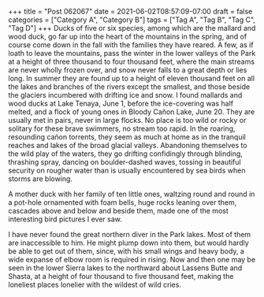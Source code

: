 +++
title = "Post 062067"
date = 2021-06-02T08:57:09-07:00
draft = false
categories = ["Category A", "Category B"]
tags = ["Tag A", "Tag B", "Tag C", "Tag D"]
+++
Ducks of five or six species, among which are the mallard and wood duck, go far up into the heart of the mountains in the spring, and of course come down in the fall with the families they have reared. A few, as if loath to leave the mountains, pass the winter in the lower valleys of the Park at a height of three thousand to four thousand feet, where the main streams are never wholly frozen over, and snow never falls to a great depth or lies long. In summer they are found up to a height of eleven thousand feet on all the lakes and branches of the rivers except the smallest, and those beside the glaciers incumbered with drifting ice and snow. I found mallards and wood ducks at Lake Tenaya, June 1, before the ice-covering was half melted, and a flock of young ones in Bloody Cañon Lake, June 20. They are usually met in pairs, never in large flocks. No place is too wild or rocky or solitary for these brave swimmers, no stream too rapid. In the roaring, resounding cañon torrents, they seem as much at home as in the tranquil reaches and lakes of the broad glacial valleys. Abandoning themselves to the wild play of the waters, they go drifting confidingly through blinding, thrashing spray, dancing on boulder-dashed waves, tossing in beautiful security on rougher water than is usually encountered by sea birds when storms are blowing.

A mother duck with her family of ten little ones, waltzing round and round in a pot-hole ornamented with foam bells, huge rocks leaning over them, cascades above and below and beside them, made one of the most interesting bird pictures I ever saw.

I have never found the great northern diver in the Park lakes. Most of them are inaccessible to him. He might plump down into them, but would hardly be able to get out of them, since, with his small wings and heavy body, a wide expanse of elbow room is required in rising. Now and then one may be seen in the lower Sierra lakes to the northward about Lassens Butte and Shasta, at a height of four thousand to five thousand feet, making the loneliest places lonelier with the wildest of wild cries.
